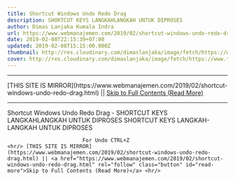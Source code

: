 ```yaml
---
title: Shortcut Windows Undo Redo Drag
description: SHORTCUT KEYS LANGKAHLANGKAH UNTUK DIPROSES
author: Dimas Lanjaka Kumala Indra
url: https://www.webmanajemen.com/2019/02/shortcut-windows-undo-redo-drag.html
date: 2019-02-08T22:15:39+07:00
updated: 2019-02-08T15:15:00.000Z
thumbnail: http://res.cloudinary.com/dimaslanjaka/image/fetch/https://www.techlicious.com/images/computers/windows-10-shortcuts-510px.jpg
cover: http://res.cloudinary.com/dimaslanjaka/image/fetch/https://www.techlicious.com/images/computers/windows-10-shortcuts-510px.jpg
---
```


<hr/> [THIS SITE IS MIRROR](https://www.webmanajemen.com/2019/02/shortcut-windows-undo-redo-drag.html) || <a href="https://www.webmanajemen.com/2019/02/shortcut-windows-undo-redo-drag.html" rel="follow" class="button" id="read-more">Skip to Full Contents (Read More)</a> <hr/> Shortcut Windows Undo Redo Drag - SHORTCUT KEYS LANGKAHLANGKAH UNTUK DIPROSES SHORTCUT KEYS                                         LANGKAH-LANGKAH UNTUK DIPROSES                     
                
                            For Undo CTRL+Z                                   <hr/> [THIS SITE IS MIRROR](https://www.webmanajemen.com/2019/02/shortcut-windows-undo-redo-drag.html) || <a href="https://www.webmanajemen.com/2019/02/shortcut-windows-undo-redo-drag.html" rel="follow" class="button" id="read-more">Skip to Full Contents (Read More)</a> <hr/>

<script>
    if (location.host.includes('dimaslanjaka12')) {
      location.replace('https://www.webmanajemen.com/2019/02/shortcut-windows-undo-redo-drag.html');
    }
  </script>